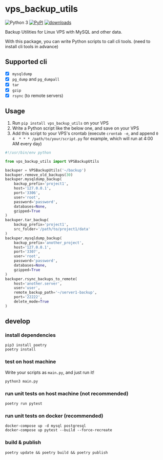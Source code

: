 # vps_backup_utils

<!-- [![Tests Status](https://github.com/python-poetry/poetry/workflows/Tests/badge.svg?branch=master&event=push)](https://github.com/python-poetry/poetry/actions?query=workflow%3ATests+branch%3Amaster+event%3Apush) -->
![Python 3](https://img.shields.io/badge/Python-3-blue.svg)
[![PyPI](https://img.shields.io/pypi/v/vps_backup_utils?label=PyPI)](https://pypi.org/project/vps_backup_utils/)
[![downloads](https://img.shields.io/pypi/dm/vps_backup_utils)](https://pypistats.org/packages/vps_backup_utils)

Backup Utilities for Linux VPS with MySQL and other data. 

With this package, you can write Python scripts to call cli tools. (need to install cli tools in advance)

## Supported cli

* [x] `mysqldump`
* [x] `pg_dump` and `pg_dumpall`
* [x] `tar`
* [x] `gzip`
* [x] `rsync` (to remote servers)

## Usage

1. Run `pip install vps_backup_utils` on your VPS
2. Write a Python script like the below one, and save on your VPS 
3. Add this script to your VPS's crontab (execute `crontab -e`, and append `0 4  * * * /path/to/your/script.py` for example, which will run at 4:00 AM every day)

```python
#!/usr/bin/env python

from vps_backup_utils import VPSBackupUtils

backuper = VPSBackupUtils('~/backup')
backuper.remove_old_backups(30)
backuper.mysqldump_backup(
    backup_prefix='project1',
    host='127.0.0.1',
    port='3306',
    user='root',
    password='password',
    databases=None,
    gzipped=True
)
backuper.tar_backup(
    backup_prefix='project1',
    src_folder='/path/to/project1/data'
)
backuper.mysqldump_backup(
    backup_prefix='another_project',
    host='127.0.0.1',
    port='3307',
    user='root',
    password='password',
    databases=None,
    gzipped=True
)
backuper.rsync_backups_to_remote(
    host='another.server',
    user='user',
    remote_backup_path='~/server1-backup',
    port='22222',
    delete_mode=True
)
```

## develop

### install dependencies

```
pip3 install poetry
poetry install
```

### test on host machine

Write your scripts as `main.py`, and just run it!

```
python3 main.py
```

### run unit tests on host machine (not recommended)

```
poetry run pytest
```

### run unit tests on docker (recommended)

```
docker-compose up -d mysql postgresql
docker-compose up pytest --build --force-recreate
```

### build & publish

```
poetry update && poetry build && poetry publish
```
